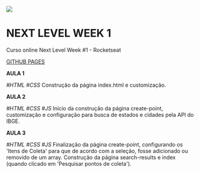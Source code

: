 ![](https://Raphael-GC.github.io/nextlevelweek/assets/logo.svg)
# NEXT LEVEL WEEK 1
Curso online Next Level Week #1 - Rocketseat

[GITHUB PAGES](https://Raphael-GC.github.io/nextlevelweek/)

**AULA 1**

*#HTML #CSS*
Construção da página index.html e customização.

**AULA 2** 

*#HTML #CSS #JS*
Início da construção da página create-point, customização e configuração para busca de estados e cidades pela API do IBGE.

**AULA 3** 

*#HTML #CSS #JS*
Finalização da página create-point, configurando os 'Itens de Coleta' para que de acordo com a seleção, fosse adicionado ou removido de um array. Construção da página search-results e index (quando clicado em 'Pesquisar pontos de coleta').